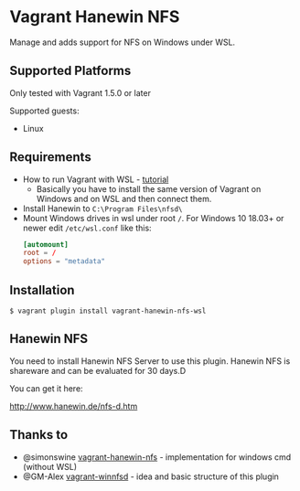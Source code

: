 # Vagrant Hanewin NFS

Manage and adds support for NFS on Windows under WSL.

## Supported Platforms

Only tested with Vagrant 1.5.0 or later

Supported guests:

  * Linux

## Requirements

* How to run Vagrant with WSL - [tutorial](https://www.w3cschool.cn/doc_vagrant/vagrant-other-wsl.html)
  * Basically you have to install the same version of Vagrant on Windows and on WSL and then connect them.
* Install Hanewin to `C:\Program Files\nfsd\`
* Mount Windows drives in wsl under root `/`. For Windows 10 18.03+ or newer edit `/etc/wsl.conf` like this:
  ```conf
  [automount]
  root = /
  options = "metadata"
  ```

## Installation

```
$ vagrant plugin install vagrant-hanewin-nfs-wsl
```

## Hanewin NFS

You need to install Hanewin NFS Server to use this plugin. Hanewin NFS is
shareware and can be evaluated for 30 days.D 

You can get it here:

http://www.hanewin.de/nfs-d.htm


## Thanks to

* @simonswine [vagrant-hanewin-nfs](https://github.com/simonswine/vagrant-hanewin-nfs) - implementation for windows cmd (without WSL)
* @GM-Alex [vagrant-winnfsd](https://github.com/GM-Alex/vagrant-winnfsd) - idea and basic structure of this plugin



